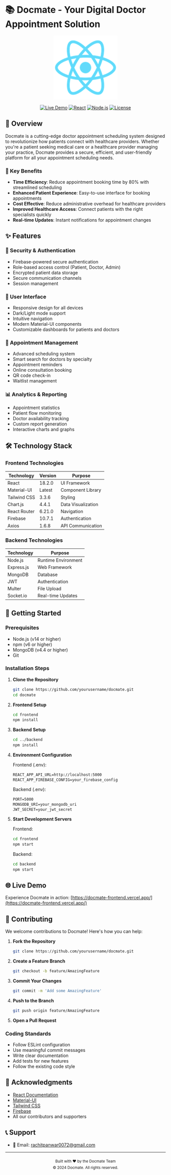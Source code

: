 # 📚 Docmate - Your Digital Doctor Appointment Solution

<div align="center">
  <img src="frontend/public/logo192.png" alt="Docmate Logo" width="200"/>
  
  [![Live Demo](https://img.shields.io/badge/Live-Demo-green?style=for-the-badge)](https://docmate-frontend.vercel.app/)
  [![React](https://img.shields.io/badge/React-18.2.0-blue?style=for-the-badge)](https://reactjs.org/)
  [![Node.js](https://img.shields.io/badge/Node.js-Latest-green?style=for-the-badge)](https://nodejs.org/)
  [![License](https://img.shields.io/badge/License-MIT-yellow.svg?style=for-the-badge)](https://opensource.org/licenses/MIT)
</div>

## 📖 Overview

Docmate is a cutting-edge doctor appointment scheduling system designed to revolutionize how patients connect with healthcare providers. Whether you're a patient seeking medical care or a healthcare provider managing your practice, Docmate provides a secure, efficient, and user-friendly platform for all your appointment scheduling needs.

### 🎯 Key Benefits

- **Time Efficiency**: Reduce appointment booking time by 80% with streamlined scheduling
- **Enhanced Patient Experience**: Easy-to-use interface for booking appointments
- **Cost Effective**: Reduce administrative overhead for healthcare providers
- **Improved Healthcare Access**: Connect patients with the right specialists quickly
- **Real-time Updates**: Instant notifications for appointment changes

## ✨ Features

### 🔐 Security & Authentication

- Firebase-powered secure authentication
- Role-based access control (Patient, Doctor, Admin)
- Encrypted patient data storage
- Secure communication channels
- Session management

### 📱 User Interface

- Responsive design for all devices
- Dark/Light mode support
- Intuitive navigation
- Modern Material-UI components
- Customizable dashboards for patients and doctors

### 📅 Appointment Management

- Advanced scheduling system
- Smart search for doctors by specialty
- Appointment reminders
- Online consultation booking
- QR code check-in
- Waitlist management

### 📊 Analytics & Reporting

- Appointment statistics
- Patient flow monitoring
- Doctor availability tracking
- Custom report generation
- Interactive charts and graphs

## 🛠️ Technology Stack

### Frontend Technologies

| Technology   | Version | Purpose            |
| ------------ | ------- | ------------------ |
| React        | 18.2.0  | UI Framework       |
| Material-UI  | Latest  | Component Library  |
| Tailwind CSS | 3.3.6   | Styling            |
| Chart.js     | 4.4.1   | Data Visualization |
| React Router | 6.21.0  | Navigation         |
| Firebase     | 10.7.1  | Authentication     |
| Axios        | 1.6.8   | API Communication  |

### Backend Technologies

| Technology | Purpose             |
| ---------- | ------------------- |
| Node.js    | Runtime Environment |
| Express.js | Web Framework       |
| MongoDB    | Database            |
| JWT        | Authentication      |
| Multer     | File Upload         |
| Socket.io  | Real-time Updates   |

## 🚀 Getting Started

### Prerequisites

- Node.js (v14 or higher)
- npm (v6 or higher)
- MongoDB (v4.4 or higher)
- Git

### Installation Steps

1. **Clone the Repository**

   ```bash
   git clone https://github.com/yourusername/docmate.git
   cd docmate
   ```

2. **Frontend Setup**

   ```bash
   cd frontend
   npm install
   ```

3. **Backend Setup**

   ```bash
   cd ../backend
   npm install
   ```

4. **Environment Configuration**

   Frontend (.env):

   ```
   REACT_APP_API_URL=http://localhost:5000
   REACT_APP_FIREBASE_CONFIG=your_firebase_config
   ```

   Backend (.env):

   ```
   PORT=5000
   MONGODB_URI=your_mongodb_uri
   JWT_SECRET=your_jwt_secret
   ```

5. **Start Development Servers**

   Frontend:

   ```bash
   cd frontend
   npm start
   ```

   Backend:

   ```bash
   cd backend
   npm start
   ```

## 🌐 Live Demo

Experience Docmate in action: [https://docmate-frontend.vercel.app/](https://docmate-frontend.vercel.app/)

## 🤝 Contributing

We welcome contributions to Docmate! Here's how you can help:

1. **Fork the Repository**

   ```bash
   git clone https://github.com/yourusername/docmate.git
   ```

2. **Create a Feature Branch**

   ```bash
   git checkout -b feature/AmazingFeature
   ```

3. **Commit Your Changes**

   ```bash
   git commit -m 'Add some AmazingFeature'
   ```

4. **Push to the Branch**

   ```bash
   git push origin feature/AmazingFeature
   ```

5. **Open a Pull Request**

### Coding Standards

- Follow ESLint configuration
- Use meaningful commit messages
- Write clear documentation
- Add tests for new features
- Follow the existing code style


## 🙏 Acknowledgments

- [React Documentation](https://reactjs.org/)
- [Material-UI](https://mui.com/)
- [Tailwind CSS](https://tailwindcss.com/)
- [Firebase](https://firebase.google.com/)
- All our contributors and supporters

## 📞 Support

- 📧 Email: rachitpanwar0072@gmail.com


---

<div align="center">
  <sub>Built with ❤️ by the Docmate Team</sub>
  <br>
  <sub>© 2024 Docmate. All rights reserved.</sub>
</div>
